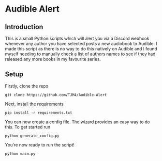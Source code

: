 # Audible Alert

## Introduction

This is a small Python scripts which will alert you via a Discord webhook whenever
any author you have selected posts a new audiobook to Audible. I made this script
as there is no way to do this natively on Audible and I found myself needing to
manually check a list of authors names to see if they had released any more books
in my favourite series.

## Setup

Firstly, clone the repo

``git clone https://github.com/TJM4/Audible-Alert``

Next, install the requirements

``pip install -r requirements.txt``

You can now create a config file. The wizard provides an easy way to do this. To get started run

``python generate_config.py``

You're now ready to run the script!

``python main.py``